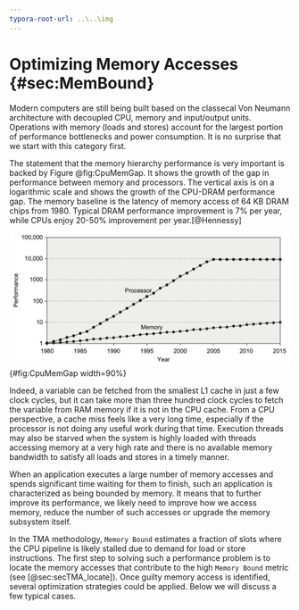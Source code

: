 ```yaml
---
typora-root-url: ..\..\img
---
```


# Optimizing Memory Accesses {#sec:MemBound}

Modern computers are still being built based on the classecal Von Neumann architecture with decoupled CPU, memory and input/output units. Operations with memory (loads and stores) account for the largest portion of performance bottlenecks and power consumption. It is no surprise that we start with this category first.

The statement that the memory hierarchy performance is very important is backed by Figure @fig:CpuMemGap. It shows the growth of the gap in performance between memory and processors. The vertical axis is on a logarithmic scale and shows the growth of the CPU-DRAM performance gap. The memory baseline is the latency of memory access of 64 KB DRAM chips from 1980. Typical DRAM performance improvement is 7% per year, while CPUs enjoy 20-50% improvement per year.[@Hennessy]

![The gap in performance between memory and processors. *© Image from [@Hennessy].*](../../img/memory-access-opts/ProcessorMemoryGap.png){#fig:CpuMemGap width=90%}

Indeed, a variable can be fetched from the smallest L1 cache in just a few clock cycles, but it can take more than three hundred clock cycles to fetch the variable from RAM memory if it is not in the CPU cache. From a CPU perspective, a cache miss feels like a very long time, especially if the processor is not doing any useful work during that time. Execution threads may also be starved when the system is highly loaded with threads accessing memory at a very high rate and there is no available memory bandwidth to satisfy all loads and stores in a timely manner.

When an application executes a large number of memory accesses and spends significant time waiting for them to finish, such an application is characterized as being bounded by memory. It means that to further improve its performance, we likely need to improve how we access memory, reduce the number of such accesses or upgrade the memory subsystem itself.

In the TMA methodology, `Memory Bound` estimates a fraction of slots where the CPU pipeline is likely stalled due to demand for load or store instructions. The first step to solving such a performance problem is to locate the memory accesses that contribute to the high `Memory Bound` metric (see [@sec:secTMA_locate]). Once guilty memory access is identified, several optimization strategies could be applied. Below we will discuss a few typical cases.
